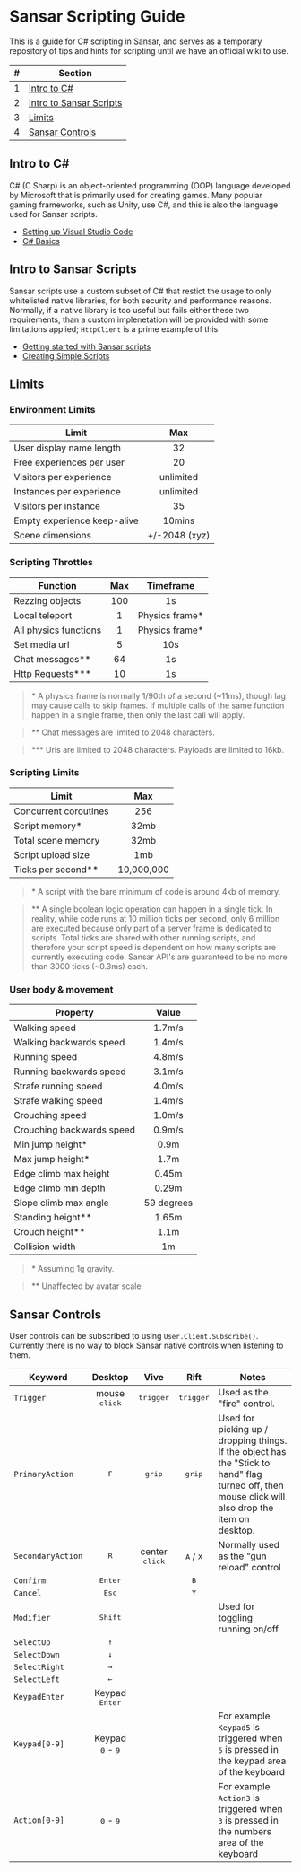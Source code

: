 # Sansar Scripting Guide

This is a guide for C# scripting in Sansar, and serves as a temporary repository of tips and hints for scripting until we have an official wiki to use.

|#|Section|
|-:|-|
|1|[Intro to C#](#intro-to-c)|
|2|[Intro to Sansar Scripts](#intro-to-sansar-scripts)|
|3|[Limits](#limits)|
|4|[Sansar Controls](#sansar-controls)|

## Intro to C#

C# (C Sharp) is an object-oriented programming (OOP) language developed by Microsoft that is primarily used for creating games. Many popular gaming frameworks, such as Unity, use C#, and this is also the language used for Sansar scripts.

- [Setting up Visual Studio Code](/docs/vscode.md)
- [C# Basics](/docs/c-sharp.md)

## Intro to Sansar Scripts

Sansar scripts use a custom subset of C# that restict the usage to only whitelisted native libraries, for both security and performance reasons. Normally, if a native library is too useful but fails either these two requirements, than a custom implenetation will be provided with some limitations applied; `HttpClient` is a prime example of this.

- [Getting started with Sansar scripts](/docs/sansar-scripts.md)
- [Creating Simple Scripts](/docs/simple-scripts.md)

## Limits

### Environment Limits
|Limit|Max|
|-|:-:|
|User display name length|32|
|Free experiences per user|20|
|Visitors per experience|unlimited|
|Instances per experience|unlimited|
|Visitors per instance|35|
|Empty experience keep-alive|10mins|
|Scene dimensions|+/-2048 (xyz)|

### Scripting Throttles

|Function|Max|Timeframe|
|-|:-:|:-:|
|Rezzing objects|100|1s|
|Local teleport|1|Physics frame*|
|All physics functions|1|Physics frame*|
|Set media url|5|10s|
|Chat messages**|64|1s|
|Http Requests***|10|1s|

> \* A physics frame is normally 1/90th of a second (~11ms), though lag may cause calls to skip frames. If multiple calls of the same function happen in a single frame, then only the last call will apply.

> \*\* Chat messages are limited to 2048 characters.

> \*\*\* Urls are limited to 2048 characters. Payloads are limited to 16kb.

### Scripting Limits

|Limit|Max|
|-|:-:|
|Concurrent coroutines|256|
|Script memory*|32mb|
|Total scene memory|32mb|
|Script upload size|1mb|
|Ticks per second**|10,000,000|

> \* A script with the bare minimum of code is around 4kb of memory.

> \*\* A single boolean logic operation can happen in a single tick. In reality, while code runs at 10 million ticks per second, only 6 million are executed because only part of a server frame is dedicated to scripts. Total ticks are shared with other running scripts, and therefore your script speed is dependent on how many scripts are currently executing code. Sansar API's are guaranteed to be no more than 3000 ticks (~0.3ms) each.

### User body & movement

|Property|Value|
|-|:-:|
|Walking speed|1.7m/s|
|Walking backwards speed|1.4m/s|
|Running speed|4.8m/s|
|Running backwards speed|3.1m/s|
|Strafe running speed|4.0m/s|
|Strafe walking speed|1.4m/s|
|Crouching speed|1.0m/s|
|Crouching backwards speed|0.9m/s|
|Min jump height*|0.9m|
|Max jump height*|1.7m|
|Edge climb max height|0.45m|
|Edge climb min depth|0.29m|
|Slope climb max angle|59 degrees|
|Standing height**|1.65m|
|Crouch height**|1.1m|
|Collision width|1m|

> \* Assuming 1g gravity.

> \*\* Unaffected by avatar scale.

## Sansar Controls

User controls can be subscribed to using `User.Client.Subscribe()`. Currently there is no way to block Sansar native controls when listening to them.

| Keyword | Desktop | Vive | Rift | Notes |
|---------|:-------:|:----:|:----:|-------|
| `Trigger` | mouse <kbd>click</kbd> | <kbd>trigger</kbd> | <kbd>trigger</kbd> | Used as the "fire" control. |
| `PrimaryAction` | <kbd>F</kbd> | <kbd>grip</kbd> | <kbd>grip</kbd> | Used for picking up / dropping things. If the object has the "Stick to hand" flag turned off, then mouse click will also drop the item on desktop.|
| `SecondaryAction` | <kbd>R</kbd> | center <kbd>click</kbd> | <kbd>A</kbd> / <kbd>X</kbd> | Normally used as the "gun reload" control|
| `Confirm` | <kbd>Enter</kbd> | | <kbd>B</kbd> | |
| `Cancel` | <kbd>Esc</kbd> | | <kbd>Y</kbd> | |
| `Modifier`| <kbd>Shift</kbd> | | | Used for toggling running on/off |
| `SelectUp` | <kbd>&#x2191;</kbd> | | | |
| `SelectDown` | <kbd>&#x2193;</kbd> | | | |
| `SelectRight` | <kbd>&#x2192;</kbd> | | | |
| `SelectLeft` | <kbd>&#x2190;</kbd> | | | |
| `KeypadEnter` | Keypad <kbd>Enter</kbd> | | | |
| `Keypad[0-9]` | Keypad <kbd>0</kbd>  - <kbd>9</kbd> | | | For example `Keypad5` is triggered when <kbd>5</kbd> is pressed in the keypad area of the keyboard|
| `Action[0-9]` | <kbd>0</kbd> - <kbd>9</kbd> | | | For example `Action3` is triggered when <kbd>3</kbd> is pressed in the numbers area of the keyboard|
